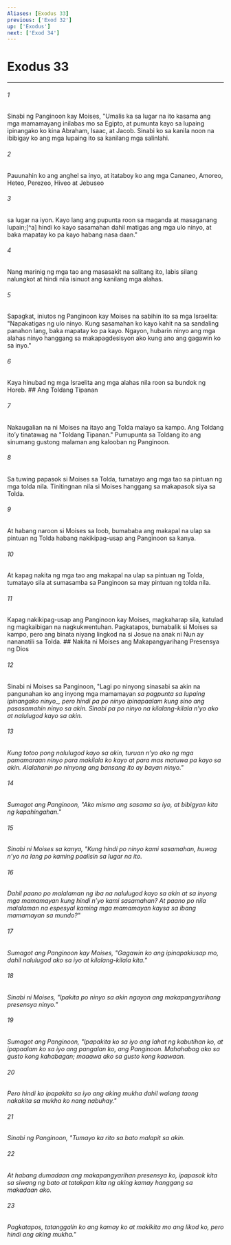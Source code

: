 ```yaml
---
Aliases: [Exodus 33]
previous: ['Exod 32']
up: ['Exodus']
next: ['Exod 34']
---
```

# Exodus 33

***






















###### 1 










Sinabi ng Panginoon kay Moises, "Umalis ka sa lugar na ito kasama ang mga mamamayang inilabas mo sa Egipto, at pumunta kayo sa lupaing ipinangako ko kina Abraham, Isaac, at Jacob. Sinabi ko sa kanila noon na ibibigay ko ang mga lupaing ito sa kanilang mga salinlahi. 





















###### 2 










Pauunahin ko ang anghel sa inyo, at itataboy ko ang mga Cananeo, Amoreo, Heteo, Perezeo, Hiveo at Jebuseo 





















###### 3 










sa lugar na iyon. Kayo lang ang pupunta roon sa maganda at masaganang lupain;[^a] hindi ko kayo sasamahan dahil matigas ang mga ulo ninyo, at baka mapatay ko pa kayo habang nasa daan." 





















###### 4 










Nang marinig ng mga tao ang masasakit na salitang ito, labis silang nalungkot at hindi nila isinuot ang kanilang mga alahas. 





















###### 5 










Sapagkat, iniutos ng Panginoon kay Moises na sabihin ito sa mga Israelita: "Napakatigas ng ulo ninyo. Kung sasamahan ko kayo kahit na sa sandaling panahon lang, baka mapatay ko pa kayo. Ngayon, hubarin ninyo ang mga alahas ninyo hanggang sa makapagdesisyon ako kung ano ang gagawin ko sa inyo." 





















###### 6 










Kaya hinubad ng mga Israelita ang mga alahas nila roon sa bundok ng Horeb. ## Ang Toldang Tipanan 





















###### 7 










Nakaugalian na ni Moises na itayo ang Tolda malayo sa kampo. Ang Toldang itoʼy tinatawag na "Toldang Tipanan." Pumupunta sa Toldang ito ang sinumang gustong malaman ang kalooban ng Panginoon. 





















###### 8 










Sa tuwing papasok si Moises sa Tolda, tumatayo ang mga tao sa pintuan ng mga tolda nila. Tinitingnan nila si Moises hanggang sa makapasok siya sa Tolda. 





















###### 9 










At habang naroon si Moises sa loob, bumababa ang makapal na ulap sa pintuan ng Tolda habang nakikipag-usap ang Panginoon sa kanya. 





















###### 10 










At kapag nakita ng mga tao ang makapal na ulap sa pintuan ng Tolda, tumatayo sila at sumasamba sa Panginoon sa may pintuan ng tolda nila. 





















###### 11 










Kapag nakikipag-usap ang Panginoon kay Moises, magkaharap sila, katulad ng magkaibigan na nagkukwentuhan. Pagkatapos, bumabalik si Moises sa kampo, pero ang binata niyang lingkod na si Josue na anak ni Nun ay nananatili sa Tolda. ## Nakita ni Moises ang Makapangyarihang Presensya ng Dios 





















###### 12 










Sinabi ni Moises sa Panginoon, "Lagi po ninyong sinasabi sa akin na pangunahan ko ang inyong mga mamamayan <i class="trans-change">sa pagpunta sa lupaing ipinangako ninyo_, pero hindi pa po ninyo ipinapaalam kung sino ang pasasamahin ninyo sa akin. Sinabi pa po ninyo na kilalang-kilala nʼyo ako at nalulugod kayo sa akin. 





















###### 13 










Kung totoo pong nalulugod kayo sa akin, turuan nʼyo ako ng mga pamamaraan ninyo para makilala ko kayo at para mas matuwa pa kayo sa akin. Alalahanin po ninyong ang bansang ito ay bayan ninyo." 





















###### 14 










Sumagot ang Panginoon, "Ako mismo ang sasama sa iyo, at bibigyan kita ng kapahingahan." 





















###### 15 










Sinabi ni Moises sa kanya, "Kung hindi po ninyo kami sasamahan, huwag nʼyo na lang po kaming paalisin sa lugar na ito. 





















###### 16 










Dahil paano po malalaman ng iba na nalulugod kayo sa akin at sa inyong mga mamamayan kung hindi nʼyo kami sasamahan? At paano po nila malalaman na espesyal kaming mga mamamayan kaysa sa ibang mamamayan sa mundo?" 





















###### 17 










Sumagot ang Panginoon kay Moises, "Gagawin ko ang ipinapakiusap mo, dahil nalulugod ako sa iyo at kilalang-kilala kita." 





















###### 18 










Sinabi ni Moises, "Ipakita po ninyo sa akin ngayon ang makapangyarihang presensya ninyo." 





















###### 19 










Sumagot ang Panginoon, "Ipapakita ko sa iyo ang lahat ng kabutihan ko, at ipapaalam ko sa iyo ang pangalan ko, ang Panginoon. Mahahabag ako sa gusto kong kahabagan; maaawa ako sa gusto kong kaawaan. 





















###### 20 










Pero hindi ko ipapakita sa iyo ang aking mukha dahil walang taong nakakita sa mukha ko nang nabuhay." 





















###### 21 










Sinabi ng Panginoon, "Tumayo ka rito sa bato malapit sa akin. 





















###### 22 










At habang dumadaan ang makapangyarihan presensya ko, ipapasok kita sa siwang ng bato at tatakpan kita ng aking kamay hanggang sa makadaan ako. 





















###### 23 










Pagkatapos, tatanggalin ko ang kamay ko at makikita mo ang likod ko, pero hindi ang aking mukha."
